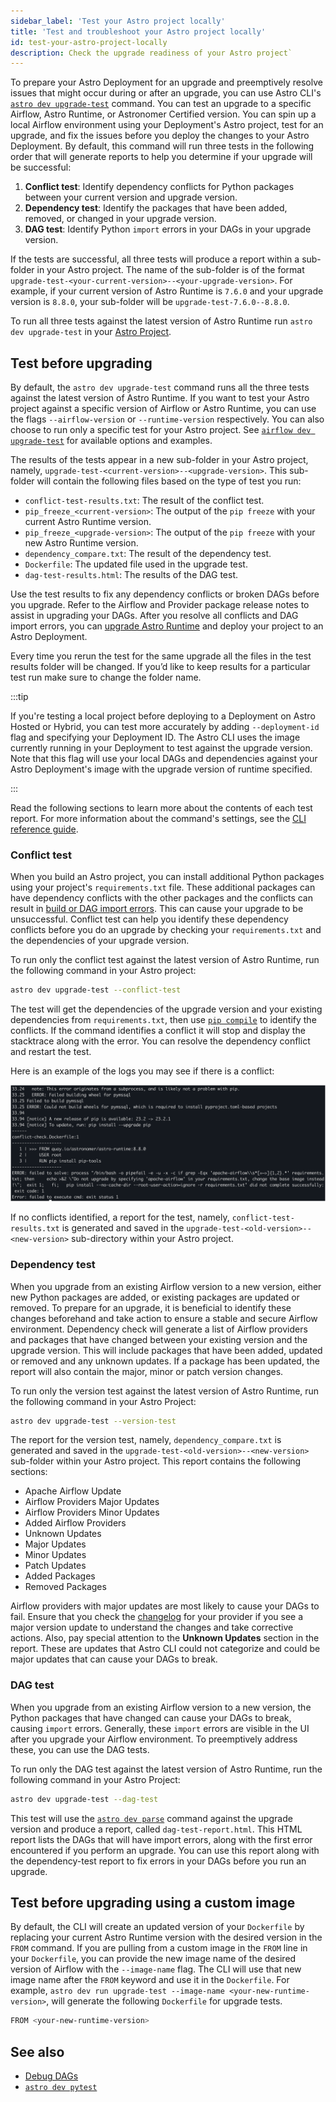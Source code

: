 ```yaml
---
sidebar_label: 'Test your Astro project locally'
title: 'Test and troubleshoot your Astro project locally'
id: test-your-astro-project-locally
description: Check the upgrade readiness of your Astro project`
---
```



To prepare your Astro Deployment for an upgrade and preemptively resolve issues that might occur during or after an upgrade, you can use Astro CLI's [`astro dev upgrade-test`](astro-dev-upgrade-test.md) command. You can test an upgrade to a specific Airflow, Astro Runtime, or Astronomer Certified version. You can spin up a local Airflow environment using your Deployment's Astro project, test for an upgrade, and fix the issues before you deploy the changes to your Astro Deployment. By default, this command will run three tests in the following order that will generate reports to help you determine if your upgrade will be successful:

1. **Conflict test**: Identify dependency conflicts for Python packages between your current version and upgrade version.
2. **Dependency test**: Identify the packages that have been added, removed, or changed in your upgrade version.
3. **DAG test**: Identify Python `import` errors in your DAGs in your upgrade version. 

If the tests are successful, all three tests will produce a report within a sub-folder in your Astro project. The name of the sub-folder is of the format `upgrade-test-<your-current-version>--<your-upgrade-version>`. For example, if your current version of Astro Runtime is `7.6.0` and your upgrade version is `8.8.0`, your sub-folder will be `upgrade-test-7.6.0--8.8.0`.

To run all three tests against the latest version of Astro Runtime run `astro dev upgrade-test` in your [Astro Project](get-started-cli.md#step-1-create-an-astro-project).

## Test before upgrading

By default, the `astro dev upgrade-test` command runs all the three tests against the latest version of Astro Runtime. If you want to test your Astro project against a specific version of Airflow or Astro Runtime, you can use the flags `--airflow-version` or `--runtime-version` respectively. You can also choose to run only a specific test for your Astro project. See [`airflow dev upgrade-test`](astro-dev-upgrade-test.md/#options) for available options and examples.

The results of the tests appear in a new sub-folder in your Astro project, namely, `upgrade-test-<current-version>--<upgrade-version>`. This sub-folder will contain the following files based on the type of test you run:

- `conflict-test-results.txt`: The result of the conflict test.
- `pip_freeze_<current-version>`: The output of the `pip freeze` with your current Astro Runtime version.
- `pip_freeze_<upgrade-version>`: The output of the `pip freeze` with your new Astro Runtime version.
- `dependency_compare.txt`: The result of the dependency test.
- `Dockerfile`: The updated file used in the upgrade test.
- `dag-test-results.html`: The results of the DAG test.

Use the test results to fix any dependency conflicts or broken DAGs before you upgrade. Refer to the Airflow and Provider package release notes to assist in upgrading your DAGs. After you resolve all conflicts and DAG import errors, you can [upgrade Astro Runtime](upgrade-runtime.md) and deploy your project to an Astro Deployment.

Every time you rerun the test for the same upgrade all the files in the test results folder will be changed. If you’d like to keep results for a particular test run make sure to change the folder name.

:::tip

If you're testing a local project before deploying to a Deployment on Astro Hosted or Hybrid, you can test more accurately by adding  `--deployment-id` flag and specifying your Deployment ID. The Astro CLI uses the image currently running in your Deployment to test against the upgrade version. Note that this flag will use your local DAGs and dependencies against your Astro Deployment's image with the upgrade version of runtime specified. 

:::

Read the following sections to learn more about the contents of each test report. For more information about the command's settings, see the [CLI reference guide](cli/astro-dev-upgrade-test.md).

### Conflict test

When you build an Astro project, you can install additional Python packages using your project's `requirements.txt` file. These additional packages can have dependency conflicts with the other packages and the conflicts can result in [build or DAG import errors](https://docs.astronomer.io/learn/debugging-dags.md#import-errors-due-to-dependency-conflicts). This can cause your upgrade to be unsuccessful. Conflict test can help you identify these dependency conflicts before you do an upgrade by checking your `requirements.txt` and the dependencies of your upgrade version.

To run only the conflict test against the latest version of Astro Runtime, run the following command in your Astro project:

```bash
astro dev upgrade-test --conflict-test
```

The test will get the dependencies of the upgrade version and your existing dependencies from `requirements.txt`, then use [`pip compile`](https://stackoverflow.com/questions/66751657/what-does-pip-compile-do-what-is-its-use-how-do-i-maintain-the-contents-of-my) to identify the conflicts. If the command identifies a conflict it will stop and display the stacktrace along with the error. You can resolve the dependency conflict and restart the test. 

Here is an example of the logs you may see if there is a conflict:

![Conflict error](../../static/img/docs/cli-upgrade-conflict-error.png)

If no conflicts identified, a report for the test, namely, `conflict-test-results.txt` is generated and saved in the `upgrade-test-<old-version>--<new-version>` sub-directory within your Astro project.

### Dependency test

When you upgrade from an existing Airflow version to a new version, either new Python packages are added, or existing packages are updated or removed. To prepare for an upgrade, it is beneficial to identify these changes beforehand and take action to ensure a stable and secure Airflow environment. Dependency check will generate a list of Airflow providers and packages that have changed between your existing version and the upgrade version. This will include packages that have been added, updated or removed and any unknown updates. If a package has been updated, the report will also contain the major, minor or patch version changes.

To run only the version test against the latest version of Astro Runtime, run the following command in your Astro Project:

```bash
astro dev upgrade-test --version-test
```

The report for the version test, namely, `dependency_compare.txt` is generated and saved in the `upgrade-test-<old-version>--<new-version>` sub-folder within your Astro project. This report contains the following sections:

- Apache Airflow Update
- Airflow Providers Major Updates
- Airflow Providers Minor Updates
- Added Airflow Providers
- Unknown Updates
- Major Updates
- Minor Updates
- Patch Updates
- Added Packages
- Removed Packages

Airflow providers with major updates are most likely to cause your DAGs to fail. Ensure that you check the [changelog](https://airflow.apache.org/docs/#providers-packagesdocsapache-airflow-providersindexhtml) for your provider if you see a major version update to understand the changes and take corrective actions. Also, pay special attention to the **Unknown Updates** section in the report. These are updates that Astro CLI could not categorize and could be major updates that can cause your DAGs to break.

### DAG test

When you upgrade from an existing Airflow version to a new version, the Python packages that have changed can cause your DAGs to break, causing `import` errors. Generally, these `import` errors are visible in the UI after you upgrade your Airflow environment. To preemptively address these, you can use the DAG tests. 

To run only the DAG test against the latest version of Astro Runtime, run the following command in your Astro Project: 

```bash
astro dev upgrade-test --dag-test
```

This test will use the [`astro dev parse`](./astro-dev-parse.md) command against the upgrade version and produce a report, called `dag-test-report.html`. This HTML report lists the DAGs that will have import errors, along with the first error encountered if you perform an upgrade. You can use this report along with the dependency-test report to fix errors in your DAGs before you run an upgrade.

## Test before upgrading using a custom image

By default, the CLI will create an updated version of your `Dockerfile` by replacing your current Astro Runtime version with the desired version in the `FROM` command. If you are pulling from a custom image in the `FROM` line in your `Dockerfile`, you can provide the new image name of the desired version of Airflow with the `--image-name` flag. The CLI will use that new image name after the `FROM` keyword and use it in the `Dockerfile`. For example, `astro dev run upgrade-test --image-name <your-new-runtime-version>`, will generate the following `Dockerfile` for upgrade tests.

```bash
FROM <your-new-runtime-version>
```

## See also

- [Debug DAGs](https://docs.astronomer.io/learn/debugging-dags.md)
- [`astro dev pytest`](./astro-dev-pytest.md)
